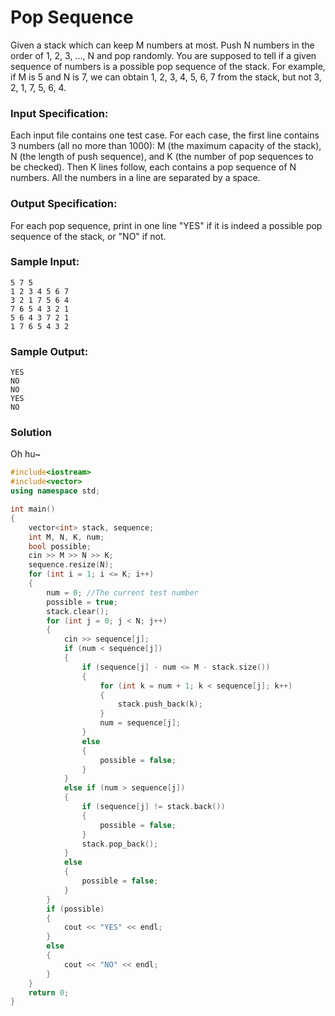 # Pop Sequence
Given a stack which can keep M numbers at most. Push N numbers in the order of 1, 2, 3, ..., N and pop randomly. You are supposed to tell if a given sequence of numbers is a possible pop sequence of the stack. For example, if M is 5 and N is 7, we can obtain 1, 2, 3, 4, 5, 6, 7 from the stack, but not 3, 2, 1, 7, 5, 6, 4.
### Input Specification:
Each input file contains one test case. For each case, the first line contains 3 numbers (all no more than 1000): M (the maximum capacity of the stack), N (the length of push sequence), and K (the number of pop sequences to be checked). Then K lines follow, each contains a pop sequence of N numbers. All the numbers in a line are separated by a space.
### Output Specification:
For each pop sequence, print in one line "YES" if it is indeed a possible pop sequence of the stack, or "NO" if not.
### Sample Input:
```
5 7 5
1 2 3 4 5 6 7
3 2 1 7 5 6 4
7 6 5 4 3 2 1
5 6 4 3 7 2 1
1 7 6 5 4 3 2
```
### Sample Output:
```
YES
NO
NO
YES
NO
```
### Solution
Oh hu~
```C++
#include<iostream>
#include<vector>
using namespace std;

int main()
{
    vector<int> stack, sequence;
    int M, N, K, num;
    bool possible;
    cin >> M >> N >> K;
    sequence.resize(N);
    for (int i = 1; i <= K; i++)
    {
        num = 0; //The current test number
        possible = true;
        stack.clear();
        for (int j = 0; j < N; j++)
        {
            cin >> sequence[j];
            if (num < sequence[j])
            {
                if (sequence[j] - num <= M - stack.size())
                {
                    for (int k = num + 1; k < sequence[j]; k++)
                    {
                        stack.push_back(k);
                    }
                    num = sequence[j];
                }
                else
                {
                    possible = false;
                }
            }
            else if (num > sequence[j])
            {
                if (sequence[j] != stack.back())
                {
                    possible = false;
                }
                stack.pop_back();
            }
            else
            {
                possible = false;
            }
        }
        if (possible)
        {
            cout << "YES" << endl;
        }
        else
        {
            cout << "NO" << endl;
        }
    }
    return 0;
}
```